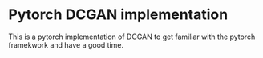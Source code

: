 # Pytorch DCGAN implementation

This is a pytorch implementation of DCGAN to get familiar with the pytorch framekwork and have a good time.
